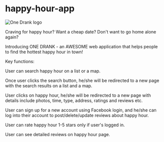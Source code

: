 # happy-hour-app


![One Drank logo](http://i.imgur.com/TOyqOgN.png)

Craving for happy hour? Want a cheap date? Don't want to go home alone again?

Introducing ONE DRANK - an AWESOME web application that helps people to find the hottest happy hour in town!

Key functions:

User can search happy hour on a list or a map.

Once user clicks the search button, he/she will be redirected to a new page with the search results on a list and a map.

User clicks on happy hour, he/she will be redirected to a new page with details include photos, time, type, address, ratings and reviews etc.

User can sign up for a new account using Facebook login, and he/she can log into their account to post/delete/update reviews about happy hour.

User can rate happy hour 1-5 stars only if user's logged in.

User can see detailed reviews on happy hour page.
